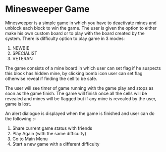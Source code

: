 # Minesweeper Game
Minesweeper is a simple game in which you have to deactivate mines and unblock each block to win the game.
The user is given the option to either make his own custom board or to play with the board created by the system. There is difficulty option to play game in 3 modes:
 1. NEWBIE
 2. SPECIALIST 
 3. VETERAN

The game consists of a mine board in which user can set flag if he suspects this block has hidden mine, by clicking bomb icon user can set flag otherwise reveal if finding the cell to be safe.

The user will see timer of game running with the game play and stops as soon as the game finish. The game will finish once all the cells will be revealed and mines will be flagged but if any mine is revealed by the user, game is lost.

An alert dialogue is displayed when the game is finished and user can do the following :- 

1. Share current game status with friends
2. Play Again (with the same difficulty)
3. Go to Main Menu
4. Start a new game with a different difficulty